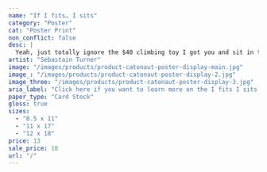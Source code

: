 ```yaml
---
name: "If I fits… I sits"
category: "Poster"
cat: "Poster Print"
non_conflict: false
desc: |
  Yeah, just totally ignore the $40 climbing toy I got you and sit in the old, damp, cardboard box.
artist: "Sebastain Turner"
image: "/images/products/product-catonaut-poster-display-main.jpg"
image_: "/images/products/product-catonaut-poster-display-2.jpg"
image_three: "/images/products/product-catonaut-poster-display-3.jpg"
aria_label: "Click here if you want to learn more on the I fits I sits poster."
paper_type: "Card Stock"
gloss: true
sizes:
  - "8.5 x 11"
  - "11 x 17"
  - "12 x 18"
price: 13
sale_price: 10
url: "/"
---
```

